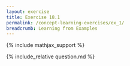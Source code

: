 ```yaml
---
layout: exercise
title: Exercise 18.1
permalink: /concept-learning-exercises/ex_1/
breadcrumb: Learning from Examples
---
```


{% include mathjax_support %}

<div><i class="arrow-up loader" data-chapter="concept-learning-exercises" data-exercise="ex_1" data-rating="0"></i></div>
{% include_relative question.md %}
